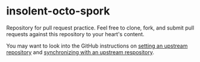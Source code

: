 # insolent-octo-spork

Repository for pull request practice.  Feel free to clone, fork, and
submit pull requests against this repository to your heart's content.

You may want to look into the GitHub instructions on
[setting an upstream repository][upstream] and
[synchronizing with an upstream respository][sync].

[upstream]: https://help.github.com/articles/configuring-a-remote-for-a-fork/
[sync]: https://help.github.com/articles/syncing-a-fork/
